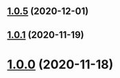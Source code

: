 ## [1.0.5](https://github.com/z704600202qj/iparking/compare/v1.0.1...v1.0.5) (2020-12-01)



## [1.0.1](https://github.com/z704600202qj/iparking/compare/1.0.0...v1.0.1) (2020-11-19)



# [1.0.0](https://github.com/z704600202qj/iparking/compare/0.2.0...1.0.0) (2020-11-18)



